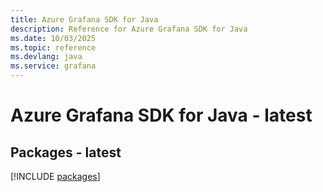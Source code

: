 ```yaml
---
title: Azure Grafana SDK for Java
description: Reference for Azure Grafana SDK for Java
ms.date: 10/03/2025
ms.topic: reference
ms.devlang: java
ms.service: grafana
---
```

# Azure Grafana SDK for Java - latest
## Packages - latest
[!INCLUDE [packages](grafana-index.md)]